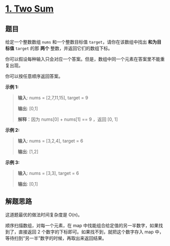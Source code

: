 # [1. Two Sum](https://leetcode.com/problems/two-sum/)

## 题目

给定一个整数数组 `nums` 和一个整数目标值 `target`，请你在该数组中找出 **和为目标值** `target`  的那 **两个** 整数，并返回它们的数组下标。

你可以假设每种输入只会对应一个答案。但是，数组中同一个元素在答案里不能重复出现。

你可以按任意顺序返回答案。


**示例 1:**
> **输入**: nums = [2,7,11,15], target = 9
>
> **输出**: [0,1]
>
> **解释**：因为 nums[0] + nums[1] == 9 ，返回 [0, 1] 

**示例 2:**
> **输入**: nums = [3,2,4], target = 6
>
> **输出**: [1,2]

**示例 3:**
> **输入**: nums = [3,3], target = 6
>
> **输出**: [0,1]

## 解题思路

这道题最优的做法时间复杂度是 O(n)。

顺序扫描数组，对每一个元素，在 map 中找能组合给定值的另一半数字，如果找到了，直接返回 2 个数字的下标即可。如果找不到，就把这个数字存入 map 中，等待扫到“另一半”数字的时候，再取出来返回结果。










